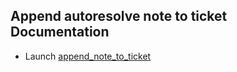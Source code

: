 ## Append autoresolve note to ticket Documentation

* Launch [append_note_to_ticket](append_note_to_ticket.md)